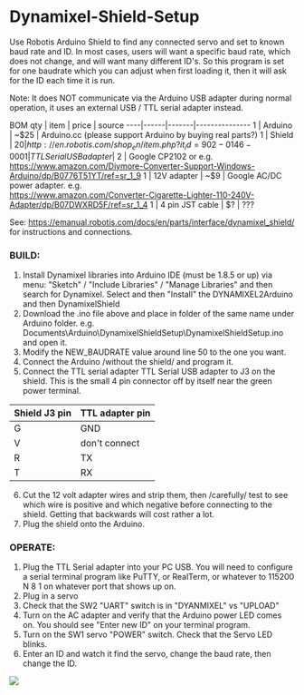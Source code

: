 # Dynamixel-Shield-Setup
Use Robotis Arduino Shield to find any connected servo and set to known baud rate and ID. In most cases, users will want a specific baud rate, which does not change, and will want many different ID's. So this program is set for one baudrate which you can adjust when first loading it, then it will ask for the ID each time it is run.

Note: It does NOT communicate via the Arduino USB adapter during normal operation, it uses an external USB / TTL serial adapter instead. 

BOM
qty | item | price | source
----|------|-------|---------------
1   | Arduino | ~$25 | Arduino.cc (please support Arduino by buying real parts?)
1   | Shield  | $20  | http://en.robotis.com/shop_en/item.php?it_id=902-0146-000
1   | TTL Serial USB adapter | ~$2 | Google CP2102 or e.g.<BR> https://www.amazon.com/Diymore-Converter-Support-Windows-Arduino/dp/B0776T51YT/ref=sr_1_9
1   | 12V adapter | ~$9 | Google AC/DC power adapter. e.g. <BR> https://www.amazon.com/Converter-Cigarette-Lighter-110-240V-Adapter/dp/B07DWXRD5F/ref=sr_1_4
1   | 4 pin JST cable | $? | ???

See: 
https://emanual.robotis.com/docs/en/parts/interface/dynamixel_shield/ 
for instructions and connections. 

### BUILD:
1. Install Dynamixel libraries into Arduino IDE (must be 1.8.5 or up) via menu: "Sketch" / "Include Libraries" / "Manage Libraries" and then search for Dynamixel. Select and then "Install" the DYNAMIXEL2Arduino and then DynamixelShield 
2. Download the .ino file above and place in folder of the same name under Arduino folder. e.g. Documents\Arduino\DynamixelShieldSetup\DynamixelShieldSetup.ino and open it. 
3. Modify the NEW_BAUDRATE value around line 50 to the one you want. 
4. Connect the Arduino /without the shield/ and program it. 
5. Connect the TTL serial adapter TTL Serial USB adapter to J3 on the shield. This is the small 4 pin connector off by itself near the green power terminal. 

Shield J3 pin | TTL adapter pin
-----------|----------------
G | GND
V | don't connect
R | TX
T | RX

6. Cut the 12 volt adapter wires and strip them, then /carefully/ test to see which wire is positive and which negative before connecting to the shield. Getting that backwards will cost rather a lot. 
7. Plug the shield onto the Arduino.

### OPERATE:
1. Plug the TTL Serial adapter into your PC USB. You will need to configure a serial terminal program like PuTTY, or RealTerm, or whatever to 115200 N 8 1 on whatever port that shows up on. 
2. Plug in a servo 
3. Check that the SW2 "UART" switch is in "DYANMIXEL" vs "UPLOAD"
4. Turn on the AC adapter and verify that the Arduino power LED comes on. You should see "Enter new ID" on your terminal program.
5. Turn on the SW1 servo "POWER" switch. Check that the Servo LED blinks. 
6. Enter an ID and watch it find the servo, change the baud rate, then change the ID.


<img src="https://emanual.robotis.com/assets/images/parts/interface/dynamixel_shield/pinmap.png">
